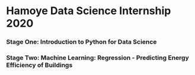 # Hamoye Data Science Internship 2020
### Stage One: Introduction to Python for Data Science
### Stage Two: Machine Learning: Regression - Predicting Energy Efficiency of Buildings
